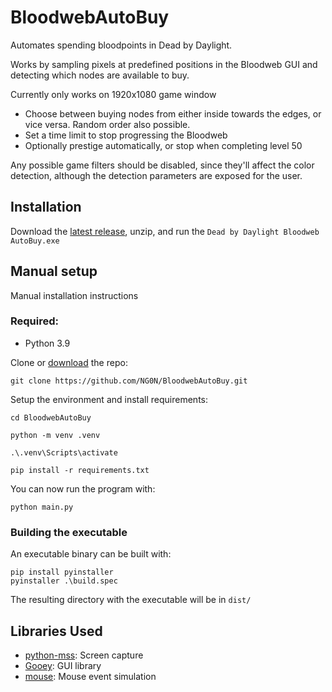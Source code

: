 # BloodwebAutoBuy
Automates spending bloodpoints in Dead by Daylight.

Works by sampling pixels at predefined positions in the Bloodweb GUI and detecting which nodes are available to buy.

Currently only works on 1920x1080 game window

* Choose between buying nodes from either inside towards the edges, or vice versa. Random order also possible.
* Set a time limit to stop progressing the Bloodweb
* Optionally prestige automatically, or stop when completing level 50

Any possible game filters should be disabled, since they'll affect the color detection, although the detection parameters are exposed for the user.

## Installation
Download the [latest release](https://github.com/NG0N/BloodwebAutoBuy/releases/latest/download/Dead.by.Daylight.Bloodweb.AutoBuy.zip), unzip, and run the `Dead by Daylight Bloodweb AutoBuy.exe`

## Manual setup
Manual installation instructions

### Required:
* Python 3.9
 
Clone or [download](https://github.com/NG0N/BloodwebAutoBuy/archive/refs/heads/main.zip) the repo:

```
git clone https://github.com/NG0N/BloodwebAutoBuy.git
```
Setup the environment and install requirements:
```
cd BloodwebAutoBuy

python -m venv .venv

.\.venv\Scripts\activate

pip install -r requirements.txt
```

You can now run the program with:

```
python main.py
```

### Building the executable
An executable binary can be built with:
```
pip install pyinstaller
pyinstaller .\build.spec
```
The resulting directory with the executable will be in `dist/`

## Libraries Used
* [python-mss](https://github.com/BoboTiG/python-mss): Screen capture
* [Gooey](https://github.com/chriskiehl/Gooey): GUI library
* [mouse](https://github.com/boppreh/mouse): Mouse event simulation
